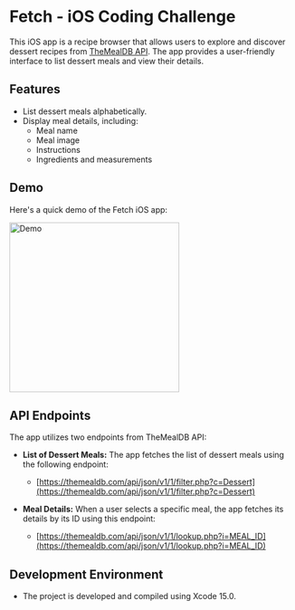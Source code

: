 # Fetch - iOS Coding Challenge

This iOS app is a recipe browser that allows users to explore and discover dessert recipes from [TheMealDB API](https://themealdb.com/api.php). The app provides a user-friendly interface to list dessert meals and view their details.

## Features
- List dessert meals alphabetically.
- Display meal details, including:
  - Meal name
  - Meal image
  - Instructions
  - Ingredients and measurements

## Demo

Here's a quick demo of the Fetch iOS app:

<img src="https://github.com/chiao26168/fetch-ios-app/blob/main/demo.gif" alt="Demo" width="300">

## API Endpoints
The app utilizes two endpoints from TheMealDB API:
- **List of Dessert Meals:** The app fetches the list of dessert meals using the following endpoint:
  - [https://themealdb.com/api/json/v1/1/filter.php?c=Dessert](https://themealdb.com/api/json/v1/1/filter.php?c=Dessert)

- **Meal Details:** When a user selects a specific meal, the app fetches its details by its ID using this endpoint:
  - [https://themealdb.com/api/json/v1/1/lookup.php?i=MEAL_ID](https://themealdb.com/api/json/v1/1/lookup.php?i=MEAL_ID)

## Development Environment
- The project is developed and compiled using Xcode 15.0.

